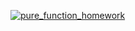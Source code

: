 [![pure_function_homework](https://github.com/difuz555/pure_function_homework/actions/workflows/main.yml/badge.svg)](https://github.com/difuz555/pure_function_homework/actions/workflows/main.yml)
